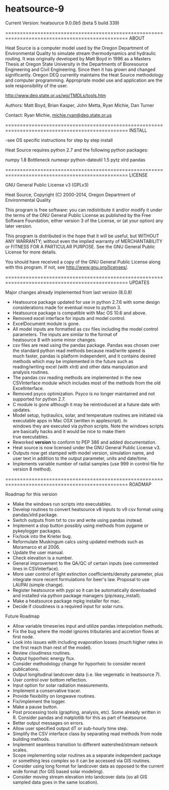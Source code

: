 heatsource-9
============

Current Version: heatsource 9.0.0b5 (beta 5 build 339)

================================================================================================
ABOUT 

Heat Source is a computer model used by the Oregon Department of Environmental Quality to simulate
stream thermodynamics and hydraulic routing. It was originally developed by Matt Boyd in 1996 as a 
Masters Thesis at Oregon State University in the Departments of Bioresource Engineering and Civil Engineering. 
Since then it has grown and changed significantly. Oregon DEQ currently maintains the Heat Source methodology and computer programming. Appropriate model use and application are the sole responsibility of the user.

http://www.deq.state.or.us/wq/TMDLs/tools.htm

Authors: Matt Boyd, Brian Kasper, John Metta, Ryan Michie, Dan Turner

Contact: Ryan Michie, michie.ryan@deq.state.or.us

================================================================================================
INSTALL

-see OS specific instructions for step by step install

Heat Source requires python 2.7 and the following python packages:

numpy 1.8
Bottleneck
numexpr
python-dateutil 1.5
pytz
xlrd
pandas

================================================================================================
LICENSE

GNU General Public License v3 (GPLv3)

Heat Source, Copyright (C) 2000-2014, Oregon Department of Environmental Quality

This program is free software: you can redistribute it and/or modify
it under the terms of the GNU General Public License as published by
the Free Software Foundation, either version 3 of the License, or
(at your option) any later version.

This program is distributed in the hope that it will be useful,
but WITHOUT ANY WARRANTY; without even the implied warranty of
MERCHANTABILITY or FITNESS FOR A PARTICULAR PURPOSE.  See the
GNU General Public License for more details.

You should have received a copy of the GNU General Public License
along with this program.  If not, see <http://www.gnu.org/licenses/>.

================================================================================================
UPDATES

Major changes already implemented from last version (8.0.8)

- Heatsource package updated for use in python 2.7.6 with some design considerations made for eventual move to python 3.
- Heatsource package is compatible with Mac OS 10.6 and above.
- Removed excel interface for inputs and model control.
- ExcelDocument module is gone.
- All model inputs are formatted as csv files including the model control parameters. The inputs are similar to the format of  
heatsource 8 with some minor changes.
- csv files are read using the pandas package. Pandas was chosen over the standard python read methods because read/write speed is  
much faster, pandas is platform independent, and it contains desired methods which may be implemented in the future such as reading/writing excel (with xlrd) and other data manipulation and analysis routines.
- The pandas csv reading methods are implemented in the new CSVInterface module which includes most of the methods from the old  
ExcelInterface.
- Removed psyco optimization. Psyco is no longer maintained and not supported for python 2.7.
- C module is gone although it may be reintroduced at a future date with updates.
- Model setup, hydraulics, solar, and temperature routines are initiated via executable apps in Mac OSX (written in applescript). In  
windows they are executed via python scripts. Note the windows scripts are basically hacks and it would be nice to make them  
true executables.
- Reworked __version__ to conform to PEP 386 and added documentation.
- Heat source is now licensed under the GNU General Public License v3.
- Outputs now get stamped with model version, simulation name, and user text in addition to the output parameter, units and date/time.
- Implements variable number of radial samples (use 999 in control file for version 8 method).

================================================================================================
ROADMAP

Roadmap for this version
- Make the windows run scripts into executables.
- Develop routines to convert heatsource v8 inputs to v9 csv format using pandas/xlrd package.
- Switch outputs from txt to csv and write using pandas instead.
- Implement a stop button possibly using methods from pygame or pykeylogger packages.
- Fix/look into the Krieter bug.
- Reformulate Muskingum calcs using updated methods such as Moramarco et al 2006.
- Update the user manual.
- Check elevation is a number.
- General improvement to the QA/QC of certain inputs (see commented lines in CSVinterface).
- More user control of light extinction coefficients/density parameter, plus integrate more recent formulations for beer's law. Proposal to use LAI/PAI (simple change).
- Register heatsource with pypi so it can be automatically downloaded and installed via python package managers (pip/easy_install).
- Make a heatsource package mpkg installer for mac.
- Decide if cloudiness is a required input for solar runs.


Future Roadmap
- Allow variable timeseries input and utilize pandas interpolation methods.
- Fix the bug where the model ignores tributaries and accretion flows at first node.
- Look into issues with including evaporation losses (much higher rates in the first reach than rest of the model).
- Review cloudiness routines.
- Output hyporheic energy flux.
- Consider methodology change for hyporheic to consider recent publications.
- Output longitudinal landcover data (i.e. like vegematic in heatsource 7).
- User control over bottom reflection.
- Input option for solar radiation measurements.
- Implement a conservative tracer.
- Provide flexibility on longwave routines.
- Fix/implement the logger.
- Make a pause button.
- Post processing tools (graphing, analysis, etc). Some already written in R. Consider pandas and matplotlib for this as part of heatsource.
- Better output messages on errors.
- Allow user specified output dT or sub-hourly time step.
- Simplify the CSV interface class by separating read methods from node building methods.
- Implement seamless transition to different watershed/stream network scales.
- Scope implementing solar routines as a separate independent package or something less complex so it can be accessed via GIS routines.
- Consider using long format for landcover data as opposed to the current wide format (for GIS based solar modeling).
- Consider moving stream elevation into landcover data (so all GIS sampled data goes in the same location).
